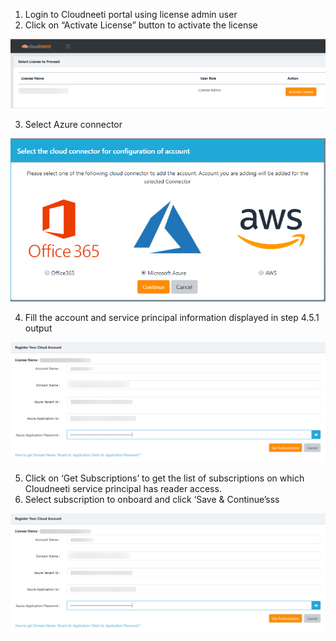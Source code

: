 1.	Login to Cloudneeti portal using license admin user
2.	Click on “Activate License” button to activate the license

![](images/activateCloudneetiLicenseAndOnboardAzureSubscriptionAccount_page_image_1.png?raw=true)

3.	Select Azure connector

![](images/activateCloudneetiLicenseAndOnboardAzureSubscriptionAccount_page_image_2.png?raw=true)

4.	Fill the account and service principal information displayed in step 4.5.1 output

![](images/activateCloudneetiLicenseAndOnboardAzureSubscriptionAccount_page_image_3.png?raw=true)

5.	Click on ‘Get Subscriptions’ to get the list of subscriptions on which Cloudneeti service principal has reader access.
6.	Select subscription to onboard and click ‘Save & Continue’sss

![](images/activateCloudneetiLicenseAndOnboardAzureSubscriptionAccount_page_image_3.png?raw=true)
